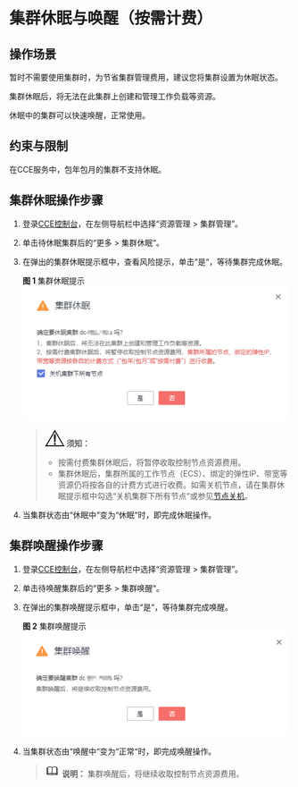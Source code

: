 # 集群休眠与唤醒（按需计费）<a name="cce_01_0214"></a>

## 操作场景<a name="section4812101752820"></a>

暂时不需要使用集群时，为节省集群管理费用，建议您将集群设置为休眠状态。

集群休眠后，将无法在此集群上创建和管理工作负载等资源。

休眠中的集群可以快速唤醒，正常使用。

## 约束与限制<a name="section1677181718181"></a>

在CCE服务中，包年包月的集群不支持休眠。

## 集群休眠操作步骤<a name="section1033214207131"></a>

1.  登录[CCE控制台](https://console.huaweicloud.com/cce2.0/?utm_source=helpcenter)，在左侧导航栏中选择“资源管理 \> 集群管理”。
2.  单击待休眠集群后的“更多 \> 集群休眠“。
3.  在弹出的集群休眠提示框中，查看风险提示，单击“是“，等待集群完成休眠。

    **图 1**  集群休眠提示<a name="fig1241225813599"></a>  
    ![](figures/集群休眠提示.png "集群休眠提示")

    >![](public_sys-resources/icon-notice.gif) **须知：** 
    >-   按需付费集群休眠后，将暂停收取控制节点资源费用。
    >-   集群休眠后，集群所属的工作节点（ECS）、绑定的弹性IP、带宽等资源仍将按各自的计费方式进行收费。如需关机节点，请在集群休眠提示框中勾选“关机集群下所有节点“或参见[节点关机](节点关机.md)。

4.  当集群状态由“休眠中“变为“休眠“时，即完成休眠操作。

## 集群唤醒操作步骤<a name="section53339203136"></a>

1.  登录[CCE控制台](https://console.huaweicloud.com/cce2.0/?utm_source=helpcenter)，在左侧导航栏中选择“资源管理 \> 集群管理”。
2.  单击待唤醒集群后的“更多 \> 集群唤醒“。
3.  在弹出的集群唤醒提示框中，单击“是“，等待集群完成唤醒。

    **图 2**  集群唤醒提示<a name="fig92591426232"></a>  
    ![](figures/集群唤醒提示.png "集群唤醒提示")

4.  当集群状态由“唤醒中“变为“正常“时，即完成唤醒操作。

    >![](public_sys-resources/icon-note.gif) **说明：** 
    >集群唤醒后，将继续收取控制节点资源费用。


